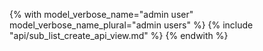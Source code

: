 {% with model_verbose_name="admin user" model_verbose_name_plural="admin users" %}
{% include "api/sub_list_create_api_view.md" %}
{% endwith %}